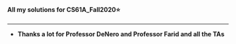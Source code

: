 #### All my solutions for CS61A_Fall2020⭐

---


- **Thanks a lot for Professor DeNero and Professor Farid and all the TAs**

